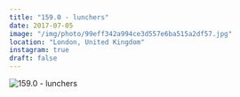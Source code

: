 ```yaml
---
title: "159.0 - lunchers"
date: 2017-07-05
image: "/img/photo/99eff342a994ce3d557e6ba515a2df57.jpg"
location: "London, United Kingdom"
instagram: true
draft: false
---
```


![159.0 - lunchers](/img/photo/99eff342a994ce3d557e6ba515a2df57.jpg)
